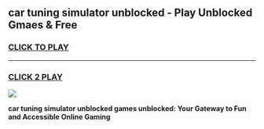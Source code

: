 
## car tuning simulator unblocked - Play Unblocked Gmaes & Free
<h3>
<a href="https://news.freeplayer.one?title=car_tuning_simulator_unblocked&ref=23F">CLICK TO PLAY</a></h3>
<hr>

<h3>
<a href="https://news.freeplayer.one?title=car_tuning_simulator_unblocked&ref=23F">CLICK 2 PLAY</a>
  
</h3>

<a href="https://news.freeplayer.one?title=car_tuning_simulator_unblocked&ref=23F/"><img src="https://clearcache.store/games.png"></a>


**car tuning simulator unblocked games unblocked: Your Gateway to Fun and Accessible Online Gaming**
